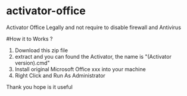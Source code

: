 # activator-office
Activator Office Legally and not require to disable firewall and Antivirus

#How it to Works ?
1. Download this zip file
2. extract and you can found the Activator, the name is "(Activator version).cmd"
3. Install original Microsoft Office xxx into your machine
4. Right Click and Run As Administrator

Thank you hope is it useful

